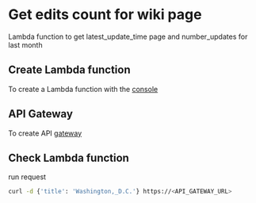 # Get edits count for wiki page
Lambda function to get latest_update_time page and number_updates for last month

## Create Lambda function
To create a Lambda function with the [console](https://docs.aws.amazon.com/lambda/latest/dg/getting-started.html) 

## API Gateway
To create API [gateway](https://docs.aws.amazon.com/lambda/latest/dg/services-apigateway.html)

## Check Lambda function
run request
```bash
curl -d {'title': 'Washington,_D.C.'} https://<API_GATEWAY_URL>
```
